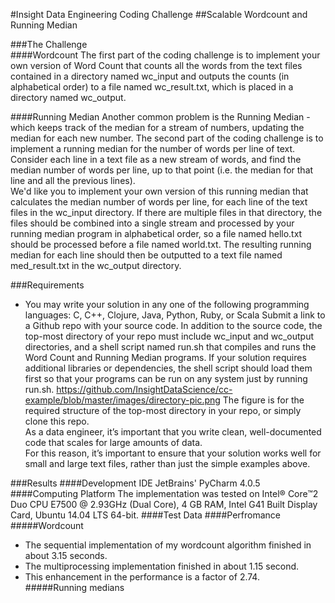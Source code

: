 #Insight Data Engineering Coding Challenge 
##Scalable Wordcount and Running Median

###The Challenge   
####Wordcount
The first part of the coding challenge is to implement your own version of Word Count that counts all the words from the text files contained in a directory named wc_input and outputs the counts (in alphabetical order) to a file named wc_result.txt, which is placed in a directory named wc_output.   

####Running Median
Another common problem is the Running Median - which keeps track of the median for a stream of numbers, updating the median for each new number. The second part of the coding challenge is to implement a running median for the number of words per line of text. Consider each line in a text file as a new stream of words, and find the median number of words per line, up to that point (i.e. the median for that line and all the previous lines).    
We'd like you to implement your own version of this running median that calculates the median number of words per line, for each line of the text files in the wc_input directory. If there are multiple files in that directory, the files should be combined into a single stream and processed by your running median program in alphabetical order, so a file named hello.txt should be processed before a file named world.txt. The resulting running median for each line should then be outputted to a text file named med_result.txt in the wc_output directory.     

###Requirements
* You may write your solution in any one of the following programming languages: C, C++, Clojure, Java, Python, Ruby, or Scala
Submit a link to a Github repo with your source code. 
In addition to the source code, the top-most directory of your repo must include wc_input and wc_output directories, and a shell script named run.sh that compiles and runs the Word Count and Running Median programs. 
If your solution requires additional libraries or dependencies, the shell script should load them first so that your programs can be run on any system just by running run.sh. 
https://github.com/InsightDataScience/cc-example/blob/master/images/directory-pic.png
The figure is for the required structure of the top-most directory in your repo, or simply clone this repo.    
As a data engineer, it’s important that you write clean, well-documented code that scales for large amounts of data.     
For this reason, it’s important to ensure that your solution works well for small and large text files, rather than just the simple examples above.         


###Results
####Development IDE
JetBrains' PyCharm 4.0.5
####Computing Platform
The implementation was tested on Intel® Core™2 Duo CPU E7500 @ 2.93GHz (Dual Core), 4 GB RAM, Intel G41 Built Display Card, Ubuntu 14.04 LTS 64-bit.
####Test Data 
####Perfromance
#####Wordcount    
* The sequential implementation of my wordcount algorithm finished in about 3.15 seconds.    
* The multiprocessing implementation finished in about 1.15 second.     
* This enhancement in the performance is a factor of 2.74.       
#####Running medians
 